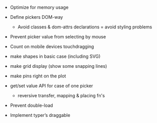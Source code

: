 * Optimize for memory usage

* Define pickers DOM-way
	* Avoid classes & dom-attrs declarations = avoid styling problems

* Prevent picker value from selecting by mouse

* Count on mobile devices touchdragging

* make shapes in basic case (including SVG)
* make grid display (show some snapping lines)
* make pins right on the plot

* get/set value API for case of one picker
	* reversive transfer, mapping & placing fn's

* Prevent double-load

* Implement typer’s draggable